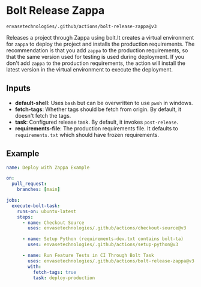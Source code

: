 # Bolt Release Zappa

`envasetechnologies/.github/actions/bolt-release-zappa@v3`

Releases a project through Zappa using bolt.It creates a virtual environment for `zappa` to deploy the project and installs the production requirements. The recommendation is that you add `zappa` to the production requirements, so that the same version used for testing is used during deployment. If you don't add `zappa` to the production requirements, the action will install the latest version in the virtual environment to execute the deployment.

## Inputs

- **default-shell**: Uses `bash` but can be overwritten to use `pwsh` in windows.
- **fetch-tags**: Whether tags should be fetch from origin. By default, it doesn't fetch the tags.
- **task**: Configured release task. By default, it invokes `post-release`.
- **requirements-file**: The production requirements file. It defaults to `requirements.txt` which should have frozen requirements.

## Example

```yaml
name: Deploy with Zappa Example

on:
  pull_request:
    branches: [main]

jobs:
  execute-bolt-task:
    runs-on: ubuntu-latest
    steps:
      - name: Checkout Source
        uses: envasetechnologies/.github/actions/checkout-source@v3

      - name: Setup Python (requirements-dev.txt contains bolt-ta)
        uses: envasetechnologies/.github/actions/setup-python@v3

      - name: Run Feature Tests in CI Through Bolt Task
        uses: envasetechnologies/.github/actions/bolt-release-zappa@v3
        with:
          fetch-tags: true
          task: deploy-production
```
